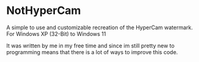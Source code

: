 # NotHyperCam
A simple to use and customizable recreation of the HyperCam watermark.  
For Windows XP (32-Bit) to Windows 11

It was written by me in my free time and since im still pretty new to programming means that there is a lot of ways to improve this code.
